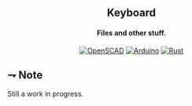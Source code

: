 <div align="center">

## Keyboard
#### Files and other stuff.

[![OpenSCAD](https://img.shields.io/badge/openscad-yellow.svg?style=for-the-badge&logoColor=white&logo=openscad)](https://openscad.org)
[![Arduino](https://img.shields.io/badge/arduino-00979D.svg?style=for-the-badge&logoColor=white&logo=arduino)](https://arduino.cc)
[![Rust](https://img.shields.io/badge/rust-orange.svg?style=for-the-badge&logoColor=white&logo=rust)](https://rust-lang.com)

</div>

## ⇁  Note
Still a work in progress.
